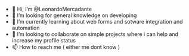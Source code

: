 - 👋 Hi, I’m @LeonardoMercadante
- 👀 I’m looking for general knowledge on developing
- 🌱 I’m currently learning about web forms and sotware integration and automation
- 💞️ I’m looking to collaborate on simple projects where i can help and increase my profile status
- 📫 How to reach me ( either me dont know )


<!---
LeonardoMercadante/LeonardoMercadante is a ✨ special ✨ repository because its `README.md` (this file) appears on your GitHub profile.
You can click the Preview link to take a look at your changes.
--->
